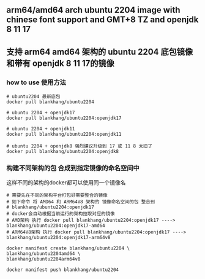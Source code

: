 ## arm64/amd64 arch ubuntu 2204 image with chinese font support and GMT+8 TZ and openjdk 8 11 17
## 支持 arm64 amd64 架构的 ubuntu 2204 底包镜像 和带有 openjdk 8 11 17的镜像
### how to use 使用方法
```shell
# ubuntu2204 最新底包
docker pull blankhang/ubuntu2204

# ubuntu 2204 + openjdk17
docker pull blankhang/ubuntu2204:openjdk17

# ubuntu 2204 + openjdk11
docker pull blankhang/ubuntu2204:openjdk11

# ubuntu 2204 + openjdk8 强烈建议升级到 17 或 11 8 太旧了
docker pull blankhang/ubuntu2204:openjdk8
```


### 构建不同架构的包 合成到指定镜像的命名空间中
这样不同的架构的docker都可以使用同一个镜像名
```shell
# 需要先在不同的架构平台打包好需要整合的镜像
# 如下命令 将 AMD64 和 ARM64V8 架构的 镜像命名空间的包 整合到 
# blankhang/ubuntu2204:openjdk17
# docker会自动根据当前运行的架构拉取对应的镜像
# AMD架构 执行 docker pull blankhang/ubuntu2204:openjdk17 ----> blankhang/ubuntu2204:openjdk17-amd64
# ARM64V8架构 执行 docker pull blankhang/ubuntu2204:openjdk17 ----> blankhang/ubuntu2204:openjdk17-arm64v8

docker manifest create blankhang/ubuntu2204 \
blankhang/ubuntu2204amd64 \
blankhang/ubuntu2204arm64v8

docker manifest push blankhang/ubuntu2204
```
